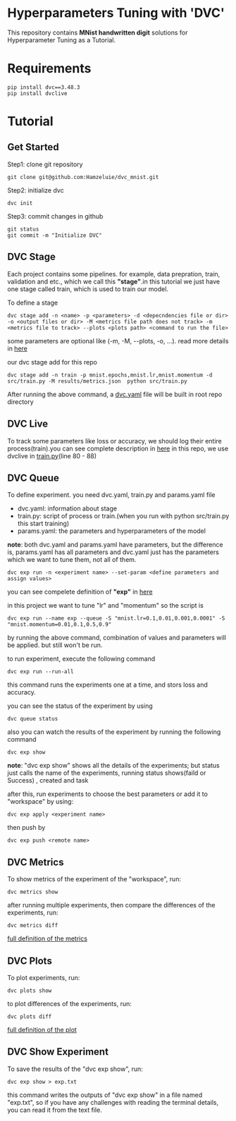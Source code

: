 # Hyperparameters Tuning with 'DVC'
This repository contains **MNist handwritten digit** solutions for Hyperparameter Tuning as a Tutorial.

# Requirements

    pip install dvc==3.48.3
    pip install dvclive

# Tutorial
## Get Started
Step1: clone git repository

    git clone git@github.com:Hamzeluie/dvc_mnist.git
Step2: initialize dvc

    dvc init
Step3: commit changes in github

    git status
    git commit -m "Initialize DVC"

## DVC Stage
Each project contains some pipelines. for example, data prepration, train, validation and etc.,
which we call this **"stage"**.in this tutorial we just have one stage called train, which is used to train our model.

To define a stage

    dvc stage add -n <name> -p <parameters> -d <depecndencies file or dir> -o <output files or dir> -M <metrics file path does not track> -m <metrics file to track> --plots <plots path> <command to run the file>

some parameters are optional like (-m, -M, --plots, -o, ...). read more details in [here](https://dvc.org/doc/command-reference/stage/add)

our dvc stage add for this repo

    dvc stage add -n train -p mnist.epochs,mnist.lr,mnist.momentum -d src/train.py -M results/metrics.json  python src/train.py

After running the above command, a [dvc.yaml](dvc.yaml) file will be built in root repo directory

## DVC Live
To track some parameters like loss or accuracy, we should log their entire process(train).you can see complete description in [here](https://dvc.org/doc/dvclive)
in this repo, we use dvclive in [train.py](src/train.py#L80)(line 80 - 88)
## DVC Queue
To define experiment. you need dvc.yaml, train.py and  params.yaml file
* dvc.yaml: information about stage
* train.py: script of process or train.(when you run with python src/train.py this start training)
* params.yaml: the parameters and hyperparameters of the model

**note**: both dvc.yaml and params.yaml have parameters, but the difference is, params.yaml has all parameters and dvc.yaml just has the parameters which we want to tune them, not all of them.

    dvc exp run -n <experiment name> --set-param <define parameters and assign values>

you can see compelete definition of **"exp"** in [here](https://dvc.org/doc/user-guide/experiment-management/running-experiments#the-experiments-queue)

in this project we want to tune "lr" and "momentum" so the script is

    dvc exp run --name exp --queue -S "mnist.lr=0.1,0.01,0.001,0.0001" -S "mnist.momentum=0.01,0.1,0.5,0.9"

by running the above command, combination of values and parameters will be applied. but still won't be run.

to run experiment, execute the following command 

    dvc exp run --run-all

this command runs the experiments one at a time,
and stors loss and accuracy.

you can see the status of the experiment by using

    dvc queue status

also you can watch the results of the experiment by running the following command

    dvc exp show

**note**: "dvc exp show" shows all the details of the experiments; but status just calls the name of the experiments, running status shows(faild or Success) , created and task 

after this, run experiments to choose the best parameters or add it to "workspace" by using:

    dvc exp apply <experiment name>
then push by

    dvc exp push <remote name>


## DVC Metrics
To show metrics of the experiment of the "workspace", run:

    dvc metrics show

after running multiple experiments, then compare the differences of the experiments, run:

    dvc metrics diff

[full definition of the metrics](https://dvc.org/doc/command-reference/metrics)
## DVC Plots
To plot experiments, run:

    dvc plots show

to plot differences of the experiments, run:

    dvc plots diff

[full definition of the plot](https://dvc.org/doc/command-reference/plots)
## DVC Show Experiment
To save the results of the "dvc exp show", run:

    dvc exp show > exp.txt

this command writes the outputs of "dvc exp show" in a file named "exp.txt", so if you have any challenges with reading the terminal details, you can read it from the text file.
